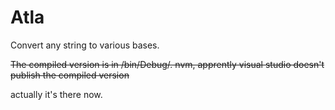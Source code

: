 # Atla
Convert any string to various bases.




~~The compiled version is in /bin/Debug/. nvm, apprently visual studio 
doesn't publish the compiled version~~ 




actually it's there now.
